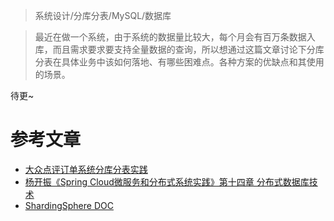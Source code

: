 > 系统设计/分库分表/MySQL/数据库

> 最近在做一个系统，由于系统的数据量比较大，每个月会有百万条数据入库，而且需求要求要支持全量数据的查询，所以想通过这篇文章讨论下分库分表在具体业务中该如何落地、有哪些困难点。各种方案的优缺点和其使用的场景。

待更~

# 参考文章

* [大众点评订单系统分库分表实践](https://tech.meituan.com/2016/11/18/dianping-order-db-sharding.html)
* [杨开振《Spring Cloud微服务和分布式系统实践》第十四章 分布式数据库技术](https://book.douban.com/subject/35025918/)
* [ShardingSphere DOC](https://shardingsphere.apache.org/document/5.4.1/cn/overview/)